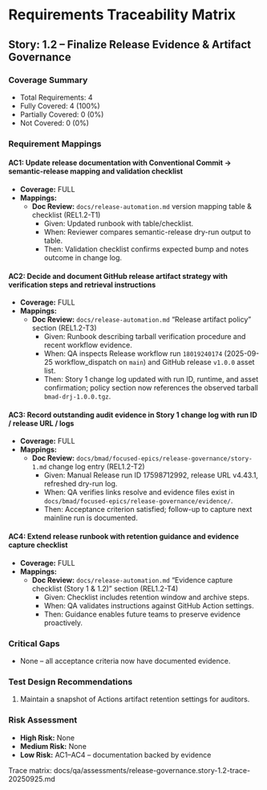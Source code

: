 # Requirements Traceability Matrix

## Story: 1.2 – Finalize Release Evidence & Artifact Governance

### Coverage Summary

- Total Requirements: 4
- Fully Covered: 4 (100%)
- Partially Covered: 0 (0%)
- Not Covered: 0 (0%)

### Requirement Mappings

#### AC1: Update release documentation with Conventional Commit → semantic-release mapping and validation checklist

- **Coverage:** FULL
- **Mappings:**
  - **Doc Review:** `docs/release-automation.md` version mapping table & checklist (REL1.2-T1)
    - Given: Updated runbook with table/checklist.
    - When: Reviewer compares semantic-release dry-run output to table.
    - Then: Validation checklist confirms expected bump and notes outcome in change log.

#### AC2: Decide and document GitHub release artifact strategy with verification steps and retrieval instructions

- **Coverage:** FULL
- **Mappings:**
  - **Doc Review:** `docs/release-automation.md` “Release artifact policy” section (REL1.2-T3)
    - Given: Runbook describing tarball verification procedure and recent workflow evidence.
    - When: QA inspects Release workflow run `18019240174` (2025-09-25 workflow_dispatch on `main`) and GitHub release `v1.0.0` asset list.
    - Then: Story 1 change log updated with run ID, runtime, and asset confirmation; policy section now references the observed tarball `bmad-drj-1.0.0.tgz`.

#### AC3: Record outstanding audit evidence in Story 1 change log with run ID / release URL / logs

- **Coverage:** FULL
- **Mappings:**
  - **Doc Review:** `docs/bmad/focused-epics/release-governance/story-1.md` change log entry (REL1.2-T2)
    - Given: Manual Release run ID 17598712992, release URL v4.43.1, refreshed dry-run log.
    - When: QA verifies links resolve and evidence files exist in `docs/bmad/focused-epics/release-governance/evidence/`.
    - Then: Acceptance criterion satisfied; follow-up to capture next mainline run is documented.

#### AC4: Extend release runbook with retention guidance and evidence capture checklist

- **Coverage:** FULL
- **Mappings:**
  - **Doc Review:** `docs/release-automation.md` “Evidence capture checklist (Story 1 & 1.2)” section (REL1.2-T4)
    - Given: Checklist includes retention window and archive steps.
    - When: QA validates instructions against GitHub Action settings.
    - Then: Guidance enables future teams to preserve evidence proactively.

### Critical Gaps

- None – all acceptance criteria now have documented evidence.

### Test Design Recommendations

1. Maintain a snapshot of Actions artifact retention settings for auditors.

### Risk Assessment

- **High Risk:** None
- **Medium Risk:** None
- **Low Risk:** AC1–AC4 – documentation backed by evidence

Trace matrix: docs/qa/assessments/release-governance.story-1.2-trace-20250925.md
